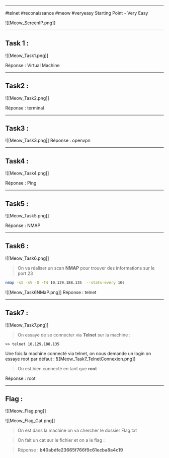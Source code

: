 
---
#telnet #reconaissance #meow #veryeasy 
Starting Point - Very Easy

![[Meow_ScreenIP.png]]

---

## Task 1 : 

![[Meow_Task1.png]]

Réponse : Virtual Machine 

---

## Task2 : 

![[Meow_Task2.png]]

Réponse : terminal

---

## Task3 : 

![[Meow_Task3.png]]
Réponse : openvpn

---

## Task4 : 

![[Meow_Task4.png]]

Réponse : Ping

---

## Task5 : 

![[Meow_Task5.png]]

Réponse : NMAP

--- 

## Task6 : 

![[Meow_Task6.png]]

>  On va réaliser un scan **NMAP** pour trouver des informations sur le port 23 

```bash
nmap -sS -sV -O -T4 10.129.188.135  --stats-every 10s
```

![[Meow_Task6NMaP.png]]
Réponse :  telnet

---

## Task7 : 

![[Meow_Task7.png]]

> On essaye de se connecter via **Telnet** sur la machine : 

```shell
>> telnet 10.129.188.135
```

Une fois la machine connecté via telnet, on nous demande un login on essaye root par défaut : 
![[Meow_Task7_TelnetConnexion.png]]

>  On est bien connecté en tant que **root** 

Réponse : root

---

## Flag :


![[Meow_Flag.png]]


![[Meow_Flag_Cat.png]]


> On est dans  la machine on va chercher le dossier Flag.txt

> On fait un cat sur le fichier et on a le flag :

> Réponse : **b40abdfe23665f766f9c61ecba8a4c19**

